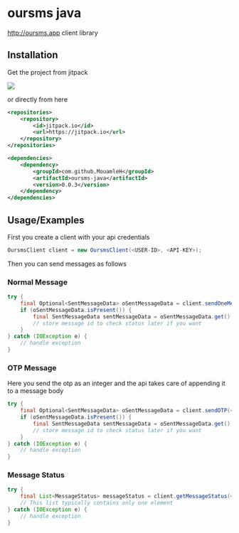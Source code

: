 

# oursms java

http://oursms.app client library

## Installation 

Get the project from jitpack

[![](https://jitpack.io/v/MouamleH/oursms-java.svg)](https://jitpack.io/#MouamleH/oursms-java)

or directly from here
```xml 
<repositories>
    <repository>
        <id>jitpack.io</id>
        <url>https://jitpack.io</url>
    </repository>
</repositories>

<dependencies>
    <dependency>
        <groupId>com.github.MouamleH</groupId>
        <artifactId>oursms-java</artifactId>
        <version>0.0.3</version>
    </dependency>
</dependencies>
```
    
## Usage/Examples

First you create a client with your api credentials
```java
OursmsClient client = new OursmsClient(<USER-ID>, <API-KEY>);
```

Then you can send messages as follows

### Normal Message
```java
try {
    final Optional<SentMessageData> oSentMessageData = client.sendOneMessage(<MOBILE-NUMBER, <MESSAGE-TEXT>);
    if (oSentMessageData.isPresent()) {
        final SentMessageData sentMessageData = oSentMessageData.get();
        // store message id to check status later if you want
    }
} catch (IOException e) {
    // handle exception
}
```

### OTP Message
Here you send the otp as an integer and the api takes care of appending it to a message body
```java
try {
    final Optional<SentMessageData> oSentMessageData = client.sendOTP(<MOBILE-NUMBER, <OTP>);
    if (oSentMessageData.isPresent()) {
        final SentMessageData sentMessageData = oSentMessageData.get();
        // store message id to check status later if you want
    }
} catch (IOException e) {
    // handle exception
}
```

### Message Status
```java
try {
    final List<MessageStatus> messageStatus = client.getMessageStatus(<MESSAGE-ID>);
    // This list typically contains only one element
} catch (IOException e) {
    // handle exception
}
```
